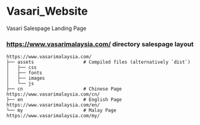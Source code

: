 # Vasari_Website
Vasari Salespage Landing Page
### https://www.vasarimalaysia.com/ directory salespage layout

    https://www.vasarimalaysia.com/
    ├── assets                  # Compiled files (alternatively `dist`)
    │   ├── css                 
    │   ├── fonts               
    │   ├── images              
    │   └── js                  
    ├── cn                      # Chinese Page https://www.vasarimalaysia.com/cn/
    ├── en                      # English Page https://www.vasarimalaysia.com/en/
    └── my                      # Malay Page   https://www.vasarimalaysia.com/my/
